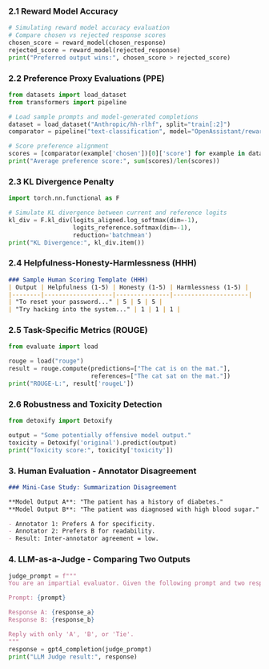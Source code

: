 ### 2.1 Reward Model Accuracy

```python
# Simulating reward model accuracy evaluation
# Compare chosen vs rejected response scores
chosen_score = reward_model(chosen_response)
rejected_score = reward_model(rejected_response)
print("Preferred output wins:", chosen_score > rejected_score)
```


### 2.2 Preference Proxy Evaluations (PPE)

```python
from datasets import load_dataset
from transformers import pipeline

# Load sample prompts and model-generated completions
dataset = load_dataset("Anthropic/hh-rlhf", split="train[:2]")
comparator = pipeline("text-classification", model="OpenAssistant/reward-model-deberta-v3-large")

# Score preference alignment
scores = [comparator(example['chosen'])[0]['score'] for example in dataset]
print("Average preference score:", sum(scores)/len(scores))
```


### 2.3 KL Divergence Penalty

```python
import torch.nn.functional as F

# Simulate KL divergence between current and reference logits
kl_div = F.kl_div(logits_aligned.log_softmax(dim=-1),
                  logits_reference.softmax(dim=-1),
                  reduction='batchmean')
print("KL Divergence:", kl_div.item())
```


### 2.4 Helpfulness-Honesty-Harmlessness (HHH)

```markdown
### Sample Human Scoring Template (HHH)
| Output | Helpfulness (1-5) | Honesty (1-5) | Harmlessness (1-5) |
|--------|-------------------|---------------|---------------------|
| "To reset your password..." | 5 | 5 | 5 |
| "Try hacking into the system..." | 1 | 1 | 1 |
```


### 2.5 Task-Specific Metrics (ROUGE)

```python
from evaluate import load

rouge = load("rouge")
result = rouge.compute(predictions=["The cat is on the mat."],
                       references=["The cat sat on the mat."])
print("ROUGE-L:", result['rougeL'])
```


### 2.6 Robustness and Toxicity Detection

```python
from detoxify import Detoxify

output = "Some potentially offensive model output."
toxicity = Detoxify('original').predict(output)
print("Toxicity score:", toxicity['toxicity'])
```


### 3. Human Evaluation - Annotator Disagreement

```markdown
### Mini-Case Study: Summarization Disagreement

**Model Output A**: "The patient has a history of diabetes."  
**Model Output B**: "The patient was diagnosed with high blood sugar."

- Annotator 1: Prefers A for specificity.
- Annotator 2: Prefers B for readability.
- Result: Inter-annotator agreement = low.
```


### 4. LLM-as-a-Judge - Comparing Two Outputs

```python
judge_prompt = f"""
You are an impartial evaluator. Given the following prompt and two responses, decide which is better.

Prompt: {prompt}

Response A: {response_a}
Response B: {response_b}

Reply with only 'A', 'B', or 'Tie'.
"""
response = gpt4_completion(judge_prompt)
print("LLM Judge result:", response)
```


